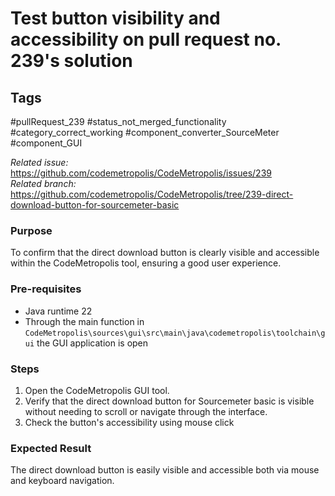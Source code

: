 # Test button visibility and accessibility on pull request no. 239's solution 

## Tags
#pullRequest_239 #status_not_merged_functionality #category_correct_working #component_converter_SourceMeter #component_GUI

_Related issue:_ https://github.com/codemetropolis/CodeMetropolis/issues/239 <br>
_Related branch:_ https://github.com/codemetropolis/CodeMetropolis/tree/239-direct-download-button-for-sourcemeter-basic

### Purpose
To confirm that the direct download button is clearly visible and accessible within the CodeMetropolis tool, ensuring a good user experience.

### Pre-requisites
- Java runtime 22
- Through the main function in `CodeMetropolis\sources\gui\src\main\java\codemetropolis\toolchain\gui` the GUI application is open

### Steps
1. Open the CodeMetropolis GUI tool.
2. Verify that the direct download button for Sourcemeter basic is visible without needing to scroll or navigate through the interface.
3. Check the button's accessibility using mouse click

### Expected Result
The direct download button is easily visible and accessible both via mouse and keyboard navigation.
